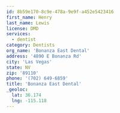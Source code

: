 ```yaml
---
id: 8b59e170-8c9e-478a-9e9f-a452e5423416
first_name: Henry
last_name: Lewis
license: DMD
services:
  - dentist
category: Dentists
org_name: 'Bonanza East Dental'
address: '4890 E Bonanza Rd'
city: 'Las Vegas'
state: NV
zip: '89110'
phone: '(702) 649-6859'
title: 'Bonanza East Dental'
_geoloc:
  lat: 36.174
  lng: -115.118
---
```

